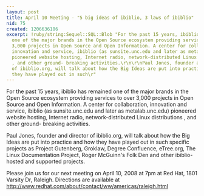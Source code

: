 ```yaml
---
layout: post
title: April 10 Meeting - "5 big ideas of ibiblio, 3 laws of ibiblio"
nid: 75
created: 1206636186
excerpt: !ruby/string:Sequel::SQL::Blob "For the past 15 years, ibiblio has remained
  one of the major brands in the Open Source ecosystem providing services to over
  3,000 projects in Open Source and Open Information. A center for collaboration,
  innovation and service, ibiblio (as sunsite.unc.edu and later as metalab.unc.edu)
  pioneered website hosting, Internet radio, network-distributed Linux distributions
  , and other ground- breaking activities.\r\n\r\nPaul Jones, founder and director
  of ibiblio.org, will talk about how the Big Ideas are put into practice and how
  they have played out in such\r"
---
```

For the past 15 years, ibiblio has remained one of the major brands in the Open Source ecosystem providing services to over 3,000 projects in Open Source and Open Information. A center for collaboration, innovation and service, ibiblio (as sunsite.unc.edu and later as metalab.unc.edu) pioneered website hosting, Internet radio, network-distributed Linux distributions , and other ground- breaking activities.

Paul Jones, founder and director of ibiblio.org, will talk about how the Big Ideas are put into practice and how they have played out in such
specific projects as Project Gutenberg, Groklaw, Degree Confluence, eTree.org, The Linux Documentation Project, Roger McGuinn's Folk Den and other ibiblio-hosted and supported projects.

Please join us for our next meeting on April 10, 2008 at 7pm at Red Hat, 1801 Varsity Dr, Raleigh.  Directions are available at http://www.redhat.com/about/contact/ww/americas/raleigh.html
